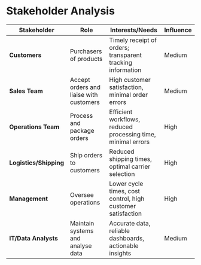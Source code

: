 # Stakeholder Analysis

| Stakeholder             | Role                         | Interests/Needs                                             | Influence |
|-------------------------|------------------------------|-------------------------------------------------------------|-----------|
| **Customers**           | Purchasers of products       | Timely receipt of orders; transparent tracking information | Medium    |
| **Sales Team**          | Accept orders and liaise with customers | High customer satisfaction, minimal order errors          | Medium    |
| **Operations Team**     | Process and package orders   | Efficient workflows, reduced processing time, minimal errors | High      |
| **Logistics/Shipping**  | Ship orders to customers     | Reduced shipping times, optimal carrier selection            | High      |
| **Management**          | Oversee operations           | Lower cycle times, cost control, high customer satisfaction | High      |
| **IT/Data Analysts**    | Maintain systems and analyse data | Accurate data, reliable dashboards, actionable insights   | Medium    |

